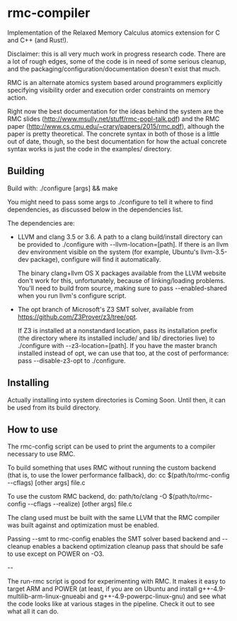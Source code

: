 rmc-compiler
=========

Implementation of the Relaxed Memory Calculus atomics extension for C
and C++ (and Rust!).

Disclaimer: this is all very much work in progress research
code. There are a lot of rough edges, some of the code is in need of
some serious cleanup, and the packaging/configuration/documentation
doesn't exist that much.

RMC is an alternate atomics system based around programmers explicitly
specifying visibility order and execution order constraints on memory
action.

Right now the best documentation for the ideas behind the system are
the RMC slides (http://www.msully.net/stuff/rmc-popl-talk.pdf)
and the RMC paper (http://www.cs.cmu.edu/~crary/papers/2015/rmc.pdf),
although the paper is pretty theoretical. The concrete syntax in both
of those is a little out of date, though, so the best documentation
for how the actual concrete syntax works is just the code in the
examples/ directory.


Building
-----------

Build with: ./configure [args] && make

You might need to pass some args to ./configure to tell it where to
find dependencies, as discussed below in the dependencies list.

The dependencies are:
 * LLVM and clang 3.5 or 3.6. A path to a clang build/install
   directory can be provided to ./configure with
   --llvm-location=[path]. If there is an llvm dev environment visible
   on the system (for example, Ubuntu's llvm-3.5-dev package),
   configure will find it automatically.

   The binary clang+llvm OS X packages available from the LLVM website
   don't work for this, unfortunately, because of linking/loading
   problems. You'll need to build from source, making sure to pass
   --enabled-shared when you run llvm's configure script.

 * The opt branch of Microsoft's Z3 SMT solver, available from
   https://github.com/Z3Prover/z3/tree/opt.

   If Z3 is installed at a nonstandard location, pass its installation
   prefix (the directory where its installed include/ and lib/ directories
   live) to ./configure with --z3-location=[path].
   If you have the master branch installed instead of opt, we can use
   that too, at the cost of performance: pass --disable-z3-opt to
   ./configure.


Installing
-----------
Actually installing into system directories is Coming Soon.
Until then, it can be used from its build directory.


How to use
-----------

The rmc-config script can be used to print the arguments to a compiler
necessary to use RMC.

To build something that uses RMC without running the custom backend
(that is, to use the lower performance fallback), do:
  cc $(path/to/rmc-config --cflags) [other args] file.c

To use the custom RMC backend, do:
  path/to/clang -O $(path/to/rmc-config --cflags --realize) [other args] file.c

The clang used must be built with the same LLVM that the RMC compiler
was built against and optimization must be enabled.

Passing --smt to rmc-config enables the SMT solver based backend and
--cleanup enables a backend optimization cleanup pass that should be
safe to use except on POWER on -O3.

--

The run-rmc script is good for experimenting with RMC. It makes it
easy to target ARM and POWER (at least, if you are on Ubuntu and
install g++-4.9-multilib-arm-linux-gnueabi and
g++-4.9-powerpc-linux-gnu) and see what the code looks like at various
stages in the pipeline. Check it out to see what all it can do.
